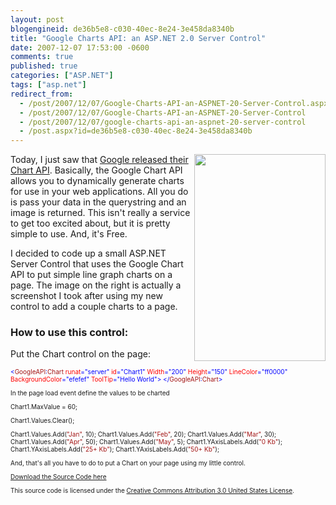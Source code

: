 ```yaml
---
layout: post
blogengineid: de36b5e8-c030-40ec-8e24-3e458da8340b
title: "Google Charts API: an ASP.NET 2.0 Server Control"
date: 2007-12-07 17:53:00 -0600
comments: true
published: true
categories: ["ASP.NET"]
tags: ["asp.net"]
redirect_from: 
  - /post/2007/12/07/Google-Charts-API-an-ASPNET-20-Server-Control.aspx
  - /post/2007/12/07/Google-Charts-API-an-ASPNET-20-Server-Control
  - /post/2007/12/07/google-charts-api-an-aspnet-20-server-control
  - /post.aspx?id=de36b5e8-c030-40ec-8e24-3e458da8340b
---
```

<!-- more -->

<img style="width: 210px; height: 331px;" src="http://pietschsoft.net/download/blog/1429/SimpleASPNETGoogleChartAPIControl.png" border="0" alt="" width="210" height="331" align="right" />Today, I just saw that <a href="http://code.google.com/apis/chart">Google released their Chart API</a>. Basically, the Google Chart API allows you to dynamically generate charts for use in your web applications. All you do is pass your data in the querystring and an image is returned. This isn't really a service to get too excited about, but it is pretty simple to use. And, it's Free.

I decided to code up a small ASP.NET Server Control that uses the Google Chart API to put simple line graph charts on a page. The image on the right is actually a screenshot I took after using my new control to add a couple charts to a page.
<h3>How to use this control:</h3>

Put the Chart control on the page:

<span style="font-size: x-small;">

<span style="color: #0000ff; font-size: x-small;"><</span><span style="color: #a31515; font-size: x-small;">GoogleAPI</span><span style="color: #0000ff; font-size: x-small;">:</span><span style="color: #a31515; font-size: x-small;">Chart</span><span style="font-size: x-small;"> </span><span style="color: #ff0000; font-size: x-small;">runat</span><span style="color: #0000ff; font-size: x-small;">="server"</span><span style="font-size: x-small;"> </span><span style="color: #ff0000; font-size: x-small;">id</span><span style="color: #0000ff; font-size: x-small;">="Chart1"</span><span style="font-size: x-small;"> 
 </span><span style="color: #ff0000; font-size: x-small;">Width</span><span style="color: #0000ff; font-size: x-small;">="200"</span><span style="font-size: x-small;"> </span><span style="color: #ff0000; font-size: x-small;">Height</span><span style="color: #0000ff; font-size: x-small;">="150"</span><span style="font-size: x-small;"> </span><span style="color: #ff0000; font-size: x-small;">LineColor</span><span style="color: #0000ff; font-size: x-small;">="ff0000"
 </span><span style="color: #ff0000; font-size: x-small;">BackgroundColor</span><span style="color: #0000ff; font-size: x-small;">="efefef"
 </span><span style="color: #ff0000; font-size: x-small;">ToolTip</span><span style="color: #0000ff; font-size: x-small;">="Hello World">
 </span><span style="color: #0000ff; font-size: x-small;"></</span><span style="color: #a31515; font-size: x-small;">GoogleAPI</span><span style="color: #0000ff; font-size: x-small;">:</span><span style="color: #a31515; font-size: x-small;">Chart</span><span style="color: #0000ff; font-size: x-small;">></span>
</span>

In the page load event define the values to be charted

<span style="color: #0000ff; font-size: x-small;"><span style="font-size: x-small;">

Chart1.MaxValue = 60;
 
 Chart1.Values.Clear();
 
 Chart1.Values.Add(<span style="color: #a31515; font-size: x-small;">"Jan"</span><span style="font-size: x-small;">, 10);
 Chart1.Values.Add(</span><span style="color: #a31515; font-size: x-small;">"Feb"</span><span style="font-size: x-small;">, 20);
 Chart1.Values.Add(</span><span style="color: #a31515; font-size: x-small;">"Mar"</span><span style="font-size: x-small;">, 30);
 Chart1.Values.Add(</span><span style="color: #a31515; font-size: x-small;">"Apr"</span><span style="font-size: x-small;">, 50);
 Chart1.Values.Add(</span><span style="color: #a31515; font-size: x-small;">"May"</span><span style="font-size: x-small;">, 5);
 Chart1.YAxisLabels.Add(</span><span style="color: #a31515; font-size: x-small;">"0 Kb"</span><span style="font-size: x-small;">);
 Chart1.YAxisLabels.Add(</span><span style="color: #a31515; font-size: x-small;">"25+ Kb"</span><span style="font-size: x-small;">);
 Chart1.YAxisLabels.Add(</span><span style="color: #a31515; font-size: x-small;">"50+ Kb"</span><span style="font-size: x-small;">);</span>
</span></span>

And, that's all you have to do to put a Chart on your page using my little control.

<a href="/download/blog/1429/SimpleASPNETGoogleChartAPIControl.zip">Download the Source Code here</a>

This source code is licensed under the <a href="http://creativecommons.org/licenses/by/3.0/us/">Creative Commons Attribution 3.0 United States License</a>.
